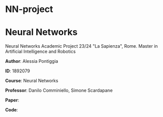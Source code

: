 # NN-project

# Neural Networks

Neural Networks Academic Project 23/24 "La Sapienza", Rome. 
Master in Artificial Intelligence and Robotics

**Author**: Alessia Pontiggia

**ID**: 1892079

**Course**: Neural Networks

**Professor**: Danilo Comminiello, Simone Scardapane

**Paper**: 

**Code**: 
